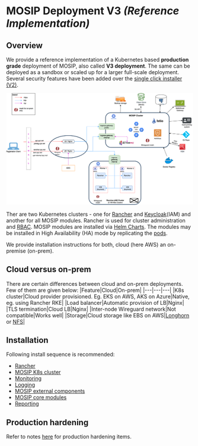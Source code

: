 # MOSIP Deployment V3 _(Reference Implementation)_

## Overview
We provide a reference implementation of a Kubernetes based **production grade** deployment of MOSIP, also called **V3 deployment**. The same can be deployed as a sandbox or scaled up for a larger full-scale deployment. Several security features have been added over the [single click installer (V2)]().  

![](docs/images/deployment_architecture.png)

Ther are two Kubernetes clusters - one for [Rancher](https://www.rancher.com/) and [Keycloak](https://www.keycloak.org/)(IAM) and another for all MOSIP modules. Rancher is used for cluster administration and [RBAC](https://kubernetes.io/docs/reference/access-authn-authz/rbac/).  MOSIP modules are installed via [Helm Charts](https://github.com/mosip/mosip-helm/tree/1.2.0). The modules may be installed in High Availability (HA) mode by replicating the [pods](https://kubernetes.io/docs/concepts/workloads/pods/).  

We provide installation instructions for both, cloud (here AWS) an on-premise (on-prem). 

## Cloud versus on-prem
There are certain differences between cloud and on-prem deployments. Few of them are given below:
|Feature|Cloud|On-prem|
|---|---|---|
|K8s cluster|Cloud provider provisioned. Eg. EKS on AWS, AKS on Azure|Native, eg. using Rancher RKE|
|Load balancer|Automatic provision of LB|Nginx|
|TLS termination|Cloud LB|Nginx|
|Inter-node Wireguard network|Not compatible|Works well|
|Storage|Cloud storage like EBS on AWS|[Longhorn](cluster/longhorn) or [NFS](https://en.wikipedia.org/wiki/Network_File_System)|

## Installation
Following install sequence is recommended:
* [Rancher](rancher/README.md) 
* [MOSIP K8s cluster](cluster/README.md)
* [Monitoring](monitoring/README.md)
* [Logging](logging/README.md)
* [MOSIP external components](external/README.md)
* [MOSIP core modules](mosip/README.md)
* [Reporting](reporting/README.md)

## Production hardening
Refer to notes [here](docs/production_checklist.md) for production hardening items.
